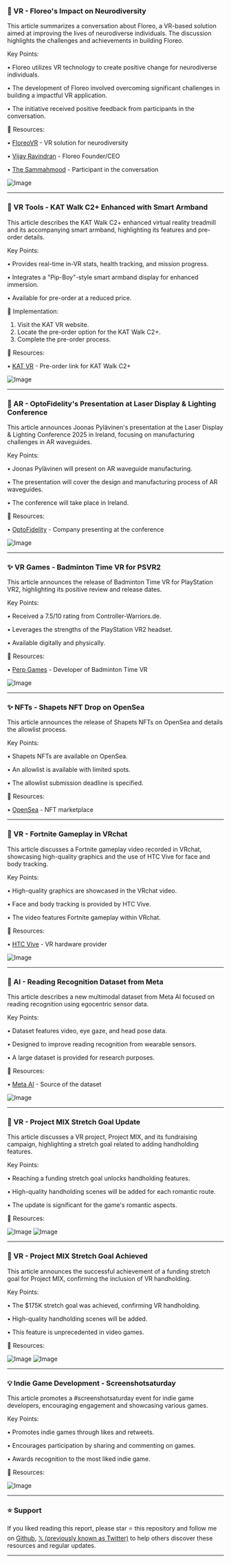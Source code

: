 ### 🤖 VR - Floreo's Impact on Neurodiversity

This article summarizes a conversation about Floreo, a VR-based solution aimed at improving the lives of neurodiverse individuals.  The discussion highlights the challenges and achievements in building Floreo.

Key Points:

• Floreo utilizes VR technology to create positive change for neurodiverse individuals.


• The development of Floreo involved overcoming significant challenges in building a impactful VR application.


• The initiative received positive feedback from participants in the conversation.


🔗 Resources:

• [FloreoVR](https://x.com/FloreoVR) - VR solution for neurodiversity


• [Vijay Ravindran](https://x.com/vijayravindran) - Floreo Founder/CEO


• [The Sammahmood](https://x.com/TheSammahmood_) - Participant in the conversation


![Image](https://pbs.twimg.com/media/GtkbjkSX0AAHHqN?format=jpg&name=small)


---
### 🚀 VR Tools - KAT Walk C2+ Enhanced with Smart Armband

This article describes the KAT Walk C2+ enhanced virtual reality treadmill and its accompanying smart armband, highlighting its features and pre-order details.

Key Points:

• Provides real-time in-VR stats, health tracking, and mission progress.


• Integrates a "Pip-Boy"-style smart armband display for enhanced immersion.


• Available for pre-order at a reduced price.



🚀 Implementation:

1. Visit the KAT VR website.
2. Locate the pre-order option for the KAT Walk C2+.
3. Complete the pre-order process.


🔗 Resources:

• [KAT VR](https://kat-vr.com) - Pre-order link for KAT Walk C2+


![Image](https://pbs.twimg.com/amplify_video_thumb/1934538407079981056/img/9w3wx_vxMZeoH4J7.jpg)


---
### 🤖 AR - OptoFidelity's Presentation at Laser Display & Lighting Conference

This article announces Joonas Pylävinen's presentation at the Laser Display & Lighting Conference 2025 in Ireland, focusing on manufacturing challenges in AR waveguides.

Key Points:

• Joonas Pylävinen will present on AR waveguide manufacturing.


• The presentation will cover the design and manufacturing process of AR waveguides.


• The conference will take place in Ireland.



🔗 Resources:

• [OptoFidelity](https://x.com/OptoFidelity) - Company presenting at the conference


![Image](https://pbs.twimg.com/media/GtjaoFEWUAA0cps?format=jpg&name=small)


---
### ✨ VR Games - Badminton Time VR for PSVR2

This article announces the release of Badminton Time VR for PlayStation VR2, highlighting its positive review and release dates.

Key Points:

• Received a 7.5/10 rating from Controller-Warriors.de.


• Leverages the strengths of the PlayStation VR2 headset.


• Available digitally and physically.


🔗 Resources:

• [Perp Games](https://t.co/VHC6bX4I2f) - Developer of Badminton Time VR


![Image](https://pbs.twimg.com/media/GtjaiiQXsAAMRC2?format=jpg&name=small)


---
### ✨ NFTs - Shapets NFT Drop on OpenSea

This article announces the release of Shapets NFTs on OpenSea and details the allowlist process.

Key Points:

• Shapets NFTs are available on OpenSea.


• An allowlist is available with limited spots.


• The allowlist submission deadline is specified.


🔗 Resources:

• [OpenSea](https://x.com/opensea) - NFT marketplace


---
### 🤖 VR - Fortnite Gameplay in VRchat

This article discusses a Fortnite gameplay video recorded in VRchat, showcasing high-quality graphics and the use of HTC Vive for face and body tracking.

Key Points:

• High-quality graphics are showcased in the VRchat video.


• Face and body tracking is provided by HTC Vive.


• The video features Fortnite gameplay within VRchat.


🔗 Resources:

• [HTC Vive](https://x.com/htcvive) - VR hardware provider


![Image](https://pbs.twimg.com/ext_tw_video_thumb/1934333107907248128/pu/img/8pIXXclO3GvKtG3W.jpg)


---
### 🤖 AI - Reading Recognition Dataset from Meta

This article describes a new multimodal dataset from Meta AI focused on reading recognition using egocentric sensor data.

Key Points:

• Dataset features video, eye gaze, and head pose data.


• Designed to improve reading recognition from wearable sensors.


• A large dataset is provided for research purposes.


🔗 Resources:

• [Meta AI](https://x.com/AIatMeta) - Source of the dataset


![Image](https://pbs.twimg.com/media/GtVblokbMAAN8gZ?format=jpg&name=small)


---
### 🚀 VR - Project MIX Stretch Goal Update

This article discusses a VR project, Project MIX, and its fundraising campaign, highlighting a stretch goal related to adding handholding features.

Key Points:

• Reaching a funding stretch goal unlocks handholding features.


• High-quality handholding scenes will be added for each romantic route.


• The update is significant for the game's romantic aspects.


🔗 Resources:


![Image](https://pbs.twimg.com/media/Gta-ZM1bsAANAqf?format=png&name=small)
![Image](https://pbs.twimg.com/amplify_video_thumb/1932818992722554882/img/5RDrMClSN36cMGBT?format=jpg&name=240x240)


---
### 🚀 VR - Project MIX Stretch Goal Achieved

This article announces the successful achievement of a funding stretch goal for Project MIX, confirming the inclusion of VR handholding.

Key Points:

• The $175K stretch goal was achieved, confirming VR handholding.


• High-quality handholding scenes will be added.


• This feature is unprecedented in video games.



🔗 Resources:


![Image](https://pbs.twimg.com/media/GtZ1BplaoAAHYRa?format=png&name=small)
![Image](https://pbs.twimg.com/amplify_video_thumb/1932818992722554882/img/5RDrMClSN36cMGBT?format=jpg&name=240x240)


---
### 💡 Indie Game Development - Screenshotsaturday

This article promotes a #screenshotsaturday event for indie game developers, encouraging engagement and showcasing various games.

Key Points:

• Promotes indie games through likes and retweets.


• Encourages participation by sharing and commenting on games.


• Awards recognition to the most liked indie game.


🔗 Resources:



![Image](https://pbs.twimg.com/tweet_video_thumb/GtYpVA3WEAAz1Bu.jpg)


---

### ⭐️ Support

If you liked reading this report, please star ⭐️ this repository and follow me on [Github](https://github.com/Drix10), [𝕏 (previously known as Twitter)](https://x.com/DRIX_10_) to help others discover these resources and regular updates.

---